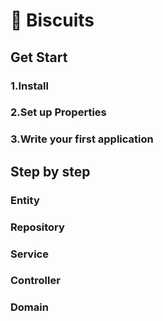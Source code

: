 # 🍪 Biscuits
## Get Start
### 1.Install
### 2.Set up Properties
### 3.Write your first application
## Step by step
### Entity
### Repository
### Service
### Controller
### Domain